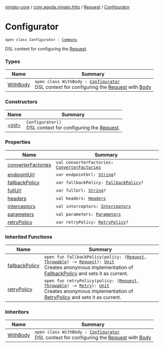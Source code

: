 [ninjato-core](../../../index.md) / [com.agoda.ninjato.http](../../index.md) / [Request](../index.md) / [Configurator](./index.md)

# Configurator

`open class Configurator : `[`Commons`](../../../com.agoda.ninjato.dsl/-commons/index.md)

DSL context for configuring the [Request](../index.md).

### Types

| Name | Summary |
|---|---|
| [WithBody](-with-body/index.md) | `open class WithBody : `[`Configurator`](./index.md)<br>DSL context for configuring the [Request](../index.md) with [Body](../../-body/index.md) |

### Constructors

| Name | Summary |
|---|---|
| [&lt;init&gt;](-init-.md) | `Configurator()`<br>DSL context for configuring the [Request](../index.md). |

### Properties

| Name | Summary |
|---|---|
| [converterFactories](converter-factories.md) | `val converterFactories: `[`ConverterFactories`](../../../com.agoda.ninjato.converter/-converter-factories/index.md) |
| [endpointUrl](endpoint-url.md) | `var endpointUrl: `[`String`](https://kotlinlang.org/api/latest/jvm/stdlib/kotlin/-string/index.html)`?` |
| [fallbackPolicy](fallback-policy.md) | `var fallbackPolicy: `[`FallbackPolicy`](../../../com.agoda.ninjato.policy/-fallback-policy/index.md)`?` |
| [fullUrl](full-url.md) | `var fullUrl: `[`String`](https://kotlinlang.org/api/latest/jvm/stdlib/kotlin/-string/index.html)`?` |
| [headers](headers.md) | `val headers: `[`Headers`](../../-headers/index.md) |
| [interceptors](interceptors.md) | `val interceptors: `[`Interceptors`](../../../com.agoda.ninjato.intercept/-interceptors/index.md) |
| [parameters](parameters.md) | `val parameters: `[`Parameters`](../../-parameters/index.md) |
| [retryPolicy](retry-policy.md) | `var retryPolicy: `[`RetryPolicy`](../../../com.agoda.ninjato.policy/-retry-policy/index.md)`?` |

### Inherited Functions

| Name | Summary |
|---|---|
| [fallbackPolicy](../../../com.agoda.ninjato.dsl/-commons/fallback-policy.md) | `open fun fallbackPolicy(policy: (`[`Request`](../index.md)`, `[`Throwable`](https://kotlinlang.org/api/latest/jvm/stdlib/kotlin/-throwable/index.html)`) -> `[`Request`](../index.md)`): `[`Unit`](https://kotlinlang.org/api/latest/jvm/stdlib/kotlin/-unit/index.html)<br>Creates anonymous implementation of [FallbackPolicy](../../../com.agoda.ninjato.policy/-fallback-policy/index.md) and sets it as current. |
| [retryPolicy](../../../com.agoda.ninjato.dsl/-commons/retry-policy.md) | `open fun retryPolicy(policy: (`[`Request`](../index.md)`, `[`Throwable`](https://kotlinlang.org/api/latest/jvm/stdlib/kotlin/-throwable/index.html)`) -> `[`Retry`](../../../com.agoda.ninjato.policy/-retry/index.md)`): `[`Unit`](https://kotlinlang.org/api/latest/jvm/stdlib/kotlin/-unit/index.html)<br>Creates anonymous implementation of [RetryPolicy](../../../com.agoda.ninjato.policy/-retry-policy/index.md) and sets it as current. |

### Inheritors

| Name | Summary |
|---|---|
| [WithBody](-with-body/index.md) | `open class WithBody : `[`Configurator`](./index.md)<br>DSL context for configuring the [Request](../index.md) with [Body](../../-body/index.md) |

